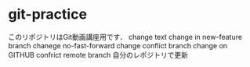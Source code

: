 # git-practice
このリポジトリはGit動画講座用です．
change text
change in new-feature branch 
chanege no-fast-forward
change conflict branch
change on GITHUB
confrict remote branch
自分のレポジトリで更新
